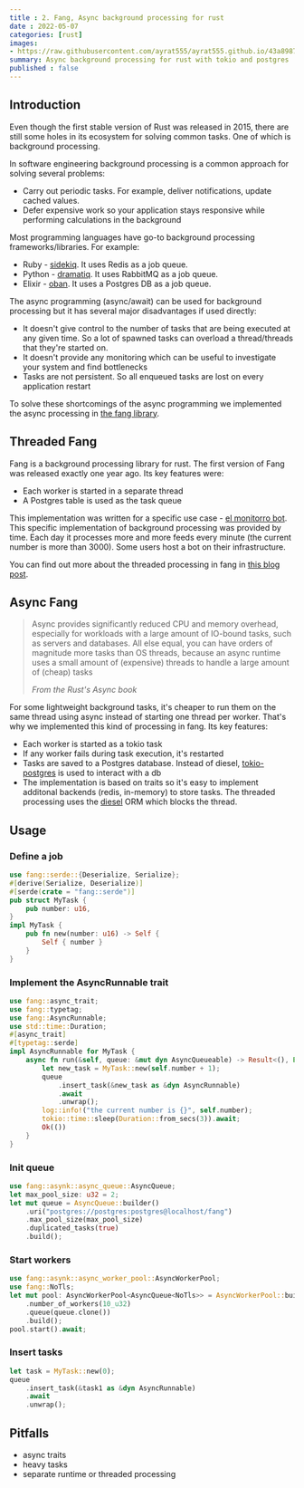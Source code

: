 ```yaml
---
title : 2. Fang, Async background processing for rust
date : 2022-05-07
categories: [rust]
images:
- https://raw.githubusercontent.com/ayrat555/ayrat555.github.io/43a8987eb81927afc3fc8c8e42cfd41e4a091462/images/2022-08-08-factory.png
summary: Async background processing for rust with tokio and postgres
published : false
---
```



## Introduction

Even though the first stable version of Rust was released in 2015, there are still some holes in its ecosystem for solving common tasks. One of which is background processing.

<!--more-->

In software engineering background processing is a common approach for solving several problems:

- Carry out periodic tasks. For example, deliver notifications, update cached values.
- Defer expensive work so your application stays responsive while performing calculations in the background

Most programming languages have go-to background processing frameworks/libraries. For example:

- Ruby - [sidekiq](https://github.com/mperham/sidekiq). It uses Redis as a job queue.
- Python - [dramatiq](https://github.com/Bogdanp/dramatiq). It uses RabbitMQ as a job queue.
- Elixir - [oban](https://github.com/sorentwo/oban). It uses a Postgres DB as a job queue.

The async programming (async/await) can be used for background processing but it has several major disadvantages if used directly:

- It doesn't give control to the number of tasks that are being executed at any given time. So a lot of spawned tasks can overload a thread/threads that they're started on.
- It doesn't provide any monitoring which can be useful to investigate your system and find bottlenecks
- Tasks are not persistent. So all enqueued tasks are lost on every application restart

To solve these shortcomings of the async programming we implemented the async processing in [the fang library](https://github.com/ayrat555/fang).

## Threaded Fang

Fang is a background processing library for rust. The first version of Fang was released exactly one year ago. Its key features were:

- Each worker is started in a separate thread
- A Postgres table is used as the task queue

This implementation was written for a specific use case - [el monitorro bot](https://github.com/ayrat555/el_monitorro). This specific implementation of background processing was provided by time. Each day it processes more and more feeds every minute (the current number is more than 3000). Some users host a bot on their infrastructure.

You can find out more about the threaded processing in fang in [this blog post](https://www.badykov.com/rust/fang/).

## Async Fang

<blockquote>
  <p>
Async provides significantly reduced CPU and memory overhead, especially for workloads with a large amount of IO-bound tasks, such as servers and databases. All else equal, you can have orders of magnitude more tasks than OS threads, because an async runtime uses a small amount of (expensive) threads to handle a large amount of (cheap) tasks
  </p>
  <footer><cite title="Async book">From the Rust's Async book</cite></footer>
</blockquote>

For some lightweight background tasks, it's cheaper to run them on the same thread using async instead of starting one thread per worker. That's why we implemented this kind of processing in fang. Its key features:

- Each worker is started as a tokio task
- If any worker fails during task execution, it's restarted
- Tasks are saved to a Postgres database. Instead of diesel, [tokio-postgres](https://github.com/sfackler/rust-postgres) is used to interact with a db
- The implementation is based on traits so it's easy to implement additonal backends (redis, in-memory) to store tasks. The threaded processing uses the [diesel](https://github.com/diesel-rs/diesel) ORM which blocks the thread.

## Usage

### Define a job

```rust
use fang::serde::{Deserialize, Serialize};
#[derive(Serialize, Deserialize)]
#[serde(crate = "fang::serde")]
pub struct MyTask {
    pub number: u16,
}
impl MyTask {
    pub fn new(number: u16) -> Self {
        Self { number }
    }
}
```

### Implement the AsyncRunnable trait

```rust
use fang::async_trait;
use fang::typetag;
use fang::AsyncRunnable;
use std::time::Duration;
#[async_trait]
#[typetag::serde]
impl AsyncRunnable for MyTask {
    async fn run(&self, queue: &mut dyn AsyncQueueable) -> Result<(), Error> {
        let new_task = MyTask::new(self.number + 1);
        queue
            .insert_task(&new_task as &dyn AsyncRunnable)
            .await
            .unwrap();
        log::info!("the current number is {}", self.number);
        tokio::time::sleep(Duration::from_secs(3)).await;
        Ok(())
    }
}
```

### Init queue

```rust
use fang::asynk::async_queue::AsyncQueue;
let max_pool_size: u32 = 2;
let mut queue = AsyncQueue::builder()
    .uri("postgres://postgres:postgres@localhost/fang")
    .max_pool_size(max_pool_size)
    .duplicated_tasks(true)
    .build();
```


### Start workers

```rust
use fang::asynk::async_worker_pool::AsyncWorkerPool;
use fang::NoTls;
let mut pool: AsyncWorkerPool<AsyncQueue<NoTls>> = AsyncWorkerPool::builder()
    .number_of_workers(10_u32)
    .queue(queue.clone())
    .build();
pool.start().await;
```

### Insert tasks

```rust
let task = MyTask::new(0);
queue
    .insert_task(&task1 as &dyn AsyncRunnable)
    .await
    .unwrap();
```

## Pitfalls

- async traits
- heavy tasks
- separate runtime or threaded processing
